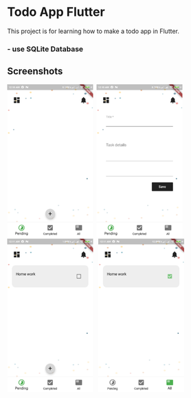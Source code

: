 # Todo App Flutter

This project is for learning how to make a todo app in Flutter.

### - use SQLite Database
 
## Screenshots
<img src="screenshots/one.jpg" width="200"> &nbsp;<img src="screenshots/two.jpg" width="200">&nbsp;<img src="screenshots/three.jpg" width="200"> &nbsp; <img src="screenshots/four.jpg" width="200">

